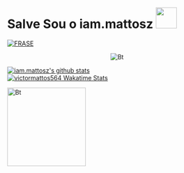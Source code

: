 # Salve Sou o iam.mattosz&nbsp;<a href="Hey"><img src="https://raw.githubusercontent.com/TOXIC-DEVIL/TOXIC-DEVIL/TOXIC-DEVIL-OFFICIAL/media/Hi.gif" width="48px"></a>

[![FRASE](https://readme-typing-svg.herokuapp.com?font=&color=%2331F7EA&center=true&lines=BEM-VINDO+AO+MEU+GITHUB;OLÁ%2Ceu+sou+iam.mattosz;PROGRAMADOR;OBRIGADO+POR+VISITAR+MEU+GITHUB)](https://git.io/typing-svg) <br> 

<p align="center">
  <img src="https://user-images.githubusercontent.com/49580304/110319833-47367180-7fc4-11eb-87a7-392509eca9d7.gif" alt="Bt">

  [![iam.mattosz's github stats](https://github-readme-stats-one-bice.vercel.app/api?username=victormattos564&theme=dark&include_all_commits=true&show_icons=true&count_private=true&role=OWNER,ORGANIZATION_MEMBER,COLLABORATOR&include_orgs=true)](https://github.com/victormattos564)
<br>
[![victormattos564 Wakatime Stats](https://github-readme-stats.vercel.app/api/wakatime?username=victormattos564&langs_count=5&hide=json,properties,stylus&custom_title=Most%20Used%20Languages&theme=dark&range=all_time)](https://wakatime.com/victormattos564)

<p align="center 2">
  <img src="https://media.tenor.com/fhWl5LL9HWIAAAAi/hacker-find-the-hackers.gif" alt="Bt"
  [![victormattos564](https://github-readme-stats.vercel.app/api?username=victormattos564&show_icons=true&theme=dark)](https://github.com/victormattos564)
  <img height="180em" src="https://github-readme-stats.vercel.app/api/top-langs/?username=victormattos564&layout=compact&langs_count=7&theme=great-gatsby"/>
